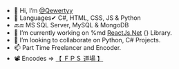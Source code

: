 - 👋 Hi, I’m [@Qewertyy](https://qewertyy.t.me)
- 👀 Languages✔ C#, HTML, CSS, JS & Python
- 🔙🔚 MS SQL Server, MySQL & MongoDB
- 🌱 I’m currently working on %md <a href="https://reactjs.net" target="_blank">ReactJs.Net</a> [](){} Library.
- 💞️ I’m looking to collaborate on Python, C# Projects.
- 📫 Part Time Freelancer and Encoder.
- 📽️ Encodes => [【 ＦＰＳ 道場 】](https://fpsdojo.github.io)

<!---
AnonymousHm/AnonymousHm is a ✨ special ✨ repository because its `README.md` (this file) appears on your GitHub profile.
You can click the Preview link to take a look at your changes.
--->
